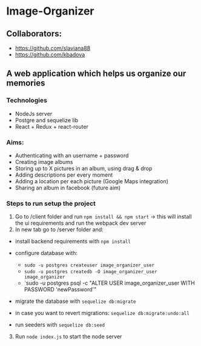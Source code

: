 # Image-Organizer

## Collaborators:
* https://github.com/slaviana88
* https://github.com/kbadova

## A web application which helps us organize our memories

### Technologies
* NodeJs server
* Postgre and sequelize lib
* React + Redux + react-router


### Aims:
* Authenticating with an username + password
* Creating image albums
* Storing up to X pictures in an album, using drag & drop
* Adding descriptions per every moment
* Adding a location per each picture (Google Maps integration)
* Sharing an album in facebook (future aim)


### Steps to run setup the project

1) Go to /client folder and run `npm install && npm start` -> this will install the ui requirements and run the webpack dev server
2) In new tab go to /server folder and:

* install backend requirements with `npm install`
* configure database with:
  * `sudo -u postgres createuser image_organizer_user`
  * `sudo -u postgres createdb -O image_organizer_user image_organizer`
  * `sudo -u postgres psql -c "ALTER USER image_organizer_user WITH PASSWORD 'newPassword'"

* migrate the database with `sequelize db:migrate`
* in case you want to revert migrations: `sequelize db:migrate:undo:all`

* run seeders with `sequelize db:seed`

3) Run `node index.js` to start the node server